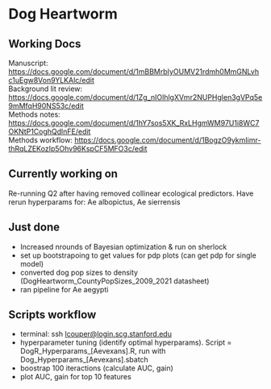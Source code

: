 # Dog Heartworm

## Working Docs ##

Manuscript: https://docs.google.com/document/d/1mBBMrbIyOUMV21rdmh0MmGNLvhc1uEgw8Von9YLKAlc/edit     
Background lit review: https://docs.google.com/document/d/1Zg_nIOlhlgXVmr2NUPHglen3gVPq5e9mMfqH90NS53c/edit   
Methods notes: https://docs.google.com/document/d/1hY7sos5XK_RxLHgmWM97U1i8WC7OKNtP1CoghQdlnFE/edit   
Methods workflow: https://docs.google.com/document/d/1BogzO9ykmIimr-thRqLZEKozIp5Ohv96KspCF5MFO3c/edit    

## Currently working on ##

Re-running Q2 after having removed collinear ecological predictors.
Have rerun hyperparams for: Ae albopictus, Ae sierrensis


## Just done ##

- Increased nrounds of Bayesian optimization & run on sherlock
- set up bootstrapoing to get values for pdp plots (can get pdp for single model)
- converted dog pop sizes to density (DogHeartworm_CountyPopSizes_2009_2021 datasheet)
- ran pipeline for Ae aegypti

## Scripts workflow ##

- terminal: ssh lcouper@login.scg.stanford.edu 
- hyperparameter tuning (identify optimal hyperparams). Script = DogR_Hyperparams_[Aevexans].R, run with Dog_Hyperparams_[Aevexans].sbatch
- boostrap 100 iteractions (calculate AUC, gain)
- plot AUC, gain for top 10 features







